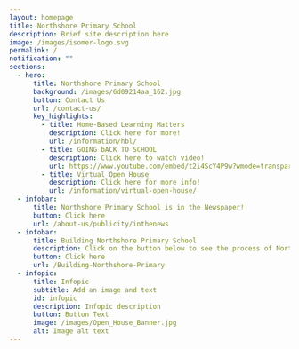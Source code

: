 ```yaml
---
layout: homepage
title: Northshore Primary School
description: Brief site description here
image: /images/isomer-logo.svg
permalink: /
notification: ""
sections:
  - hero:
      title: Northshore Primary School
      background: /images/6d09214aa_162.jpg
      button: Contact Us
      url: /contact-us/
      key_highlights:
        - title: Home-Based Learning Matters
          description: Click here for more!
          url: /information/hbl/
        - title: GOING bACK TO SCHOOL
          description: Click here to watch video!
          url: https://www.youtube.com/embed/t2i4ScY4P9w?wmode=transparent&playlist=t2i4ScY4P9w&loop=1
        - title: Virtual Open House
          description: Click here for more info!
          url: /information/virtual-open-house/
  - infobar:
      title: Northshore Primary School is in the Newspaper!
      button: Click here
      url: /about-us/publicity/inthenews
  - infobar:
      title: Building Northshore Primary School
      description: Click on the button below to see the process of Northshore taking shape!
      button: Click here
      url: /Building-Northshore-Primary
  - infopic:
      title: Infopic
      subtitle: Add an image and text
      id: infopic
      description: Infopic description
      button: Button Text
      image: /images/Open_House_Banner.jpg
      alt: Image alt text
---
```

